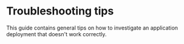 # Troubleshooting tips

This guide contains general tips on how to investigate an application deployment that doesn't work correctly.
